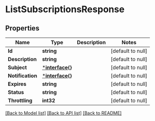 # ListSubscriptionsResponse

## Properties
Name | Type | Description | Notes
------------ | ------------- | ------------- | -------------
**Id** | **string** |  | [default to null]
**Description** | **string** |  | [default to null]
**Subject** | [***interface{}**](interface{}.md) |  | [default to null]
**Notification** | [***interface{}**](interface{}.md) |  | [default to null]
**Expires** | **string** |  | [default to null]
**Status** | **string** |  | [default to null]
**Throttling** | **int32** |  | [default to null]

[[Back to Model list]](../README.md#documentation-for-models) [[Back to API list]](../README.md#documentation-for-api-endpoints) [[Back to README]](../README.md)



